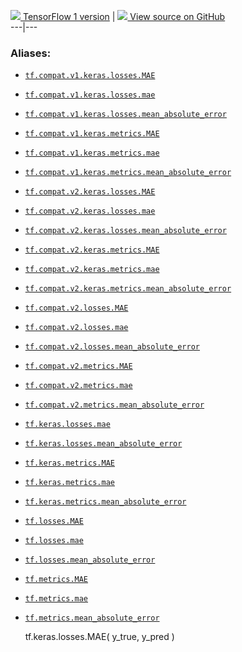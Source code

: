 [ ![](https://tensorflow.google.cn/images/tf_logo_32px.png) TensorFlow 1
version](/versions/r1.15/api_docs/python/tf/keras/losses/MAE) |  [
![](https://tensorflow.google.cn/images/GitHub-Mark-32px.png) View source on
GitHub
](https://github.com/tensorflow/tensorflow/blob/r2.0/tensorflow/python/keras/losses.py#L774-L783)  
---|---  
  
### Aliases:

  * [`tf.compat.v1.keras.losses.MAE`](/api_docs/python/tf/keras/losses/MAE)
  * [`tf.compat.v1.keras.losses.mae`](/api_docs/python/tf/keras/losses/MAE)
  * [`tf.compat.v1.keras.losses.mean_absolute_error`](/api_docs/python/tf/keras/losses/MAE)
  * [`tf.compat.v1.keras.metrics.MAE`](/api_docs/python/tf/keras/losses/MAE)
  * [`tf.compat.v1.keras.metrics.mae`](/api_docs/python/tf/keras/losses/MAE)
  * [`tf.compat.v1.keras.metrics.mean_absolute_error`](/api_docs/python/tf/keras/losses/MAE)
  * [`tf.compat.v2.keras.losses.MAE`](/api_docs/python/tf/keras/losses/MAE)
  * [`tf.compat.v2.keras.losses.mae`](/api_docs/python/tf/keras/losses/MAE)
  * [`tf.compat.v2.keras.losses.mean_absolute_error`](/api_docs/python/tf/keras/losses/MAE)
  * [`tf.compat.v2.keras.metrics.MAE`](/api_docs/python/tf/keras/losses/MAE)
  * [`tf.compat.v2.keras.metrics.mae`](/api_docs/python/tf/keras/losses/MAE)
  * [`tf.compat.v2.keras.metrics.mean_absolute_error`](/api_docs/python/tf/keras/losses/MAE)
  * [`tf.compat.v2.losses.MAE`](/api_docs/python/tf/keras/losses/MAE)
  * [`tf.compat.v2.losses.mae`](/api_docs/python/tf/keras/losses/MAE)
  * [`tf.compat.v2.losses.mean_absolute_error`](/api_docs/python/tf/keras/losses/MAE)
  * [`tf.compat.v2.metrics.MAE`](/api_docs/python/tf/keras/losses/MAE)
  * [`tf.compat.v2.metrics.mae`](/api_docs/python/tf/keras/losses/MAE)
  * [`tf.compat.v2.metrics.mean_absolute_error`](/api_docs/python/tf/keras/losses/MAE)
  * [`tf.keras.losses.mae`](/api_docs/python/tf/keras/losses/MAE)
  * [`tf.keras.losses.mean_absolute_error`](/api_docs/python/tf/keras/losses/MAE)
  * [`tf.keras.metrics.MAE`](/api_docs/python/tf/keras/losses/MAE)
  * [`tf.keras.metrics.mae`](/api_docs/python/tf/keras/losses/MAE)
  * [`tf.keras.metrics.mean_absolute_error`](/api_docs/python/tf/keras/losses/MAE)
  * [`tf.losses.MAE`](/api_docs/python/tf/keras/losses/MAE)
  * [`tf.losses.mae`](/api_docs/python/tf/keras/losses/MAE)
  * [`tf.losses.mean_absolute_error`](/api_docs/python/tf/keras/losses/MAE)
  * [`tf.metrics.MAE`](/api_docs/python/tf/keras/losses/MAE)
  * [`tf.metrics.mae`](/api_docs/python/tf/keras/losses/MAE)
  * [`tf.metrics.mean_absolute_error`](/api_docs/python/tf/keras/losses/MAE)

    
    
    tf.keras.losses.MAE(
        y_true,
        y_pred
    )
    

